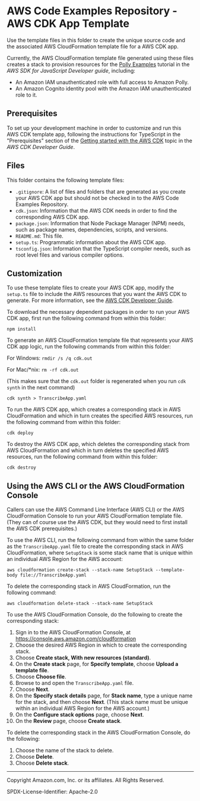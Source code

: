 # AWS Code Examples Repository - AWS CDK App Template

Use the template files in this folder to create the unique source code and the associated AWS CloudFormation template file for a AWS CDK app.

Currently, the AWS CloudFormation template file generated using these files creates a stack to provision resources for the
[Polly Examples](https://docs.aws.amazon.com/cdk/latest/guide/polly-example-synthesize-to-s3.html) tutorial in the *AWS SDK for JavaScript Developer guide*, including:
- An Amazon IAM unauthenticated role with full access to Amazon Polly. 
- An Amazon Cognito identity pool with the Amazon IAM unauthenticated role to it.

## Prerequisites

To set up your development machine in order to customize and run this AWS CDK template app, following the instructions for TypeScript in the "Prerequisites" section of the [Getting started with the AWS CDK](https://docs.aws.amazon.com/cdk/latest/guide/getting_started.html) topic in the *AWS CDK Developer Guide*.

## Files

This folder contains the following template files:

* ``.gitignore``: A list of files and folders that are generated as you create your AWS CDK app but should not be checked in to the AWS Code Examples Repository.
* ``cdk.json``: Information that the AWS CDK needs in order to find the corresponding AWS CDK app.
* ``package.json``: Information that Node Package Manager (NPM) needs, such as package names, dependencies, scripts, and versions.
* ``README.md``: This file.
* ``setup.ts``: Programmatic information about the AWS CDK app.
* ``tsconfig.json``: Information that the TypeScript compiler needs, such as root level files and various compiler options.

## Customization

To use these template files to create your AWS CDK app, modify the ``setup.ts`` file to include the AWS resources that you want the AWS CDK to generate. For more information, see the [AWS CDK Developer Guide](https://docs.aws.amazon.com/cdk/latest/guide).

To download the necessary dependent packages in order to run your AWS CDK app, first run the following command from within this folder:

``npm install``

To generate an AWS CloudFormation template file that represents your AWS CDK app logic, run the following commands from within this folder:

For Windows: ``rmdir /s /q cdk.out``

For Mac/*nix: ``rm -rf cdk.out``

(This makes sure that the ``cdk.out`` folder is regenerated when you run ``cdk synth`` in the next command)

``cdk synth > TranscribeApp.yaml``

To run the AWS CDK app, which creates a corresponding stack in AWS CloudFormation and which in turn creates the specified AWS resources, run the following command from within this folder:

``cdk deploy``

To destroy the AWS CDK app, which deletes the corresponding stack from AWS CloudFormation and which in turn deletes the specified AWS resources, run the following command from within this folder:

``cdk destroy``

## Using the AWS CLI or the AWS CloudFormation Console

Callers can use the AWS Command Line Interface (AWS CLI) or the AWS CloudFormation Console to run your AWS CloudFormation template file. (They can of course use the AWS CDK, but they would need to first install the AWS CDK prerequisites.)

To use the AWS CLI, run the following command from within the same folder as the ``TranscribeApp.yaml`` file to create the corresponding stack in AWS CloudFormation, where ``SetupStack`` is some stack name that is unique within an individual AWS Region for the AWS account:

``aws cloudformation create-stack --stack-name SetupStack --template-body file://TranscribeApp.yaml``

To delete the corresponding stack in AWS CloudFormation, run the following command:

``aws cloudformation delete-stack --stack-name SetupStack``

To use the AWS CloudFormation Console, do the following to create the corresponding stack:

1. Sign in to the AWS CloudFormation Console, at https://console.aws.amazon.com/cloudformation
1. Choose the desired AWS Region in which to create the corresponding stack.
1. Choose **Create stack, With new resources (standard)**.
1. On the **Create stack** page, for **Specify template**, choose **Upload a template file**.
1. Choose **Choose file**.
1. Browse to and open the ``TranscribeApp.yaml`` file.
1. Choose **Next**.
1. On the **Specify stack details** page, for **Stack name**, type a unique name for the stack, and then choose **Next**. (This stack name must be unique within an individual AWS Region for the AWS account.)
1. On the **Configure stack options** page, choose **Next**.
1. On the **Review** page, choose **Create stack**.

To delete the corresponding stack in the AWS CloudFormation Console, do the following:

1. Choose the name of the stack to delete.
1. Choose **Delete**.
1. Choose **Delete stack**.

---

Copyright Amazon.com, Inc. or its affiliates. All Rights Reserved.

SPDX-License-Identifier: Apache-2.0

